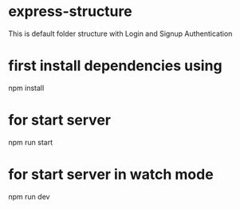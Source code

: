 # express-structure
This is default folder structure with Login and Signup Authentication

# first install dependencies using
npm install

# for start server
npm run start

# for start server in watch mode
npm run dev
